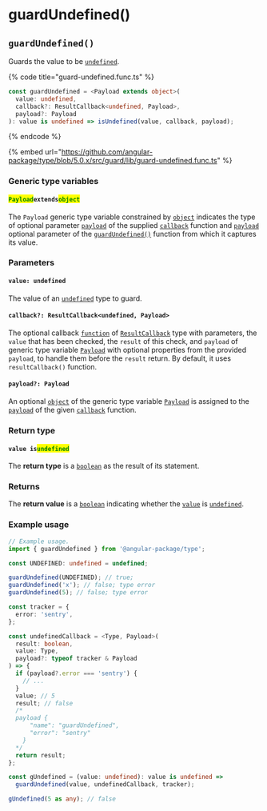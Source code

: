 # guardUndefined()

## `guardUndefined()`

Guards the value to be [`undefined`](https://developer.mozilla.org/en-US/docs/Web/JavaScript/Reference/Global\_Objects/undefined).

{% code title="guard-undefined.func.ts" %}
```typescript
const guardUndefined = <Payload extends object>(
  value: undefined,
  callback?: ResultCallback<undefined, Payload>,
  payload?: Payload
): value is undefined => isUndefined(value, callback, payload);
```
{% endcode %}

{% embed url="https://github.com/angular-package/type/blob/5.0.x/src/guard/lib/guard-undefined.func.ts" %}

### Generic type variables

#### <mark style="color:green;">**`Payload`**</mark>**`extends`**<mark style="color:green;">**`object`**</mark>

The `Payload` generic type variable constrained by [`object`](https://www.typescriptlang.org/docs/handbook/basic-types.html#object) indicates the type of optional parameter [`payload`](../type/resultcallback.md#payload-payload) of the supplied [`callback`](guardundefined.md#callback-resultcallback-less-than-type-payload-greater-than) function and [`payload`](guardundefined.md#payload-payload) optional parameter of the [`guardUndefined()`](guardundefined.md#guardundefined) function from which it captures its value.

### Parameters

#### `value: undefined`

The value of an [`undefined`](https://developer.mozilla.org/en-US/docs/Web/JavaScript/Reference/Global\_Objects/undefined) type to guard.

#### `callback?: ResultCallback<undefined, Payload>`

The optional callback [`function`](https://developer.mozilla.org/en-US/docs/Web/JavaScript/Guide/Functions) of [`ResultCallback`](../type/resultcallback.md) type with parameters, the `value` that has been checked, the `result` of this check, and `payload` of generic type variable [`Payload`](guardundefined.md#payloadextendsobject) with optional properties from the provided `payload`, to handle them before the `result` return. By default, it uses `resultCallback()` function.

#### `payload?: Payload`

An optional [`object`](https://developer.mozilla.org/en-US/docs/Web/JavaScript/Reference/Global\_Objects/Object) of the generic type variable [`Payload`](guardundefined.md#payloadextendsobject-object) is assigned to the [`payload`](../type/resultcallback.md#payload-payload) of the given [`callback`](guardundefined.md#callback-resultcallback-less-than-bigint-payload-greater-than) function.

### Return type

#### `value is`<mark style="color:green;">`undefined`</mark>

The **return type** is a [`boolean`](https://www.typescriptlang.org/docs/handbook/basic-types.html#boolean) as the result of its statement.

### Returns

The **return value** is a [`boolean`](https://developer.mozilla.org/en-US/docs/Web/JavaScript/Reference/Global\_Objects/Boolean) indicating whether the [`value`](guardundefined.md#value-undefined) is [`undefined`](https://developer.mozilla.org/en-US/docs/Web/JavaScript/Reference/Global\_Objects/undefined).

### Example usage

```typescript
// Example usage.
import { guardUndefined } from '@angular-package/type';

const UNDEFINED: undefined = undefined;

guardUndefined(UNDEFINED); // true; 
guardUndefined('x'); // false; type error
guardUndefined(5); // false; type error

const tracker = {
  error: 'sentry',
};

const undefinedCallback = <Type, Payload>(
  result: boolean,
  value: Type,
  payload?: typeof tracker & Payload
) => {
  if (payload?.error === 'sentry') {
    // ...
  }
  value; // 5
  result; // false
  /*
  payload {
      "name": "guardUndefined",
      "error": "sentry"
    }
  */
  return result;
};

const gUndefined = (value: undefined): value is undefined =>
  guardUndefined(value, undefinedCallback, tracker);

gUndefined(5 as any); // false
```
